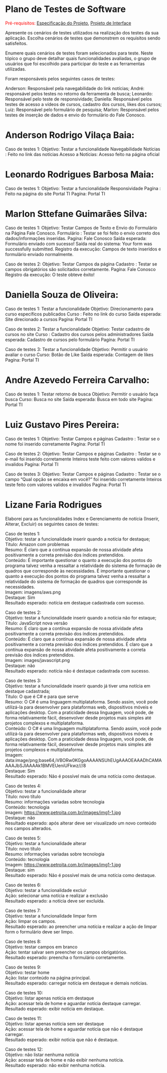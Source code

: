 # Plano de Testes de Software

<span style="color:red">Pré-requisitos: <a href="2-Especificação do Projeto.md"> Especificação do Projeto</a></span>, <a href="3-Projeto de Interface.md"> Projeto de Interface</a>

Apresente os cenários de testes utilizados na realização dos testes da sua aplicação. Escolha cenários de testes que demonstrem os requisitos sendo satisfeitos.

Enumere quais cenários de testes foram selecionados para teste. Neste tópico o grupo deve detalhar quais funcionalidades avaliadas, o grupo de usuários que foi escolhido para participar do teste e as ferramentas utilizadas.

Foram responsáveis pelos seguintes casos de testes:

Anderson: Responsável pela navegabilidade do link notícias;
André: responsável pelos testes no retorno da ferramenta de busca;
Leonardo: Responsável pelo teste de responsividade;
Daniella: Responsável pelos testes de acesso a vídeos de cursos, cadastro dos cursos, likes dos cursos;
Luiz: Responsável pelo formulário de pesquisa;
Marlon: Responsável pelos testes de inserção de dados e envio do formulário do Fale Conosco.


# Anderson Rodrigo Vilaça Baia:

Caso de testes 1: 
Objetivo: Testar a funcionalidade Navegabilidade 
Notícias : Feito no link das notícias
Acesso a Notícias: Acesso feito na página oficial 


# Leonardo Rodrigues Barbosa Maia:

Caso de testes 1: 
Objetivo: Testar a funcionalidade Responsividade
Pagína : Feito na página do site Portal TI
Pagína: Portal TI


# Marlon Sttefane Guimarães Silva:

Caso de testes 1:
Objetivo: Testar Campos de Texto e Envio do Formulário na Página Fale Conosco.
Formulário : Testar se foi feito o envio correto dos dados/informações inseridas.
Pagína: Fale Conosco
Saída esperada: Formulário enviado com sucesso!
Saída real do sistema: Your form was successfully submitted.
Registro da execução: Campos de texto inseridos e formulário enviado normalmente.

Caso de testes 2: 
Objetivo: Testar Campos da página
Cadastro : Testar se campos obrigatórios são solicitados corretamente.
Pagína: Fale Conosco
Registro da execução: O teste obteve êxito!


# Daniella Souza de Oliveira:

Caso de testes 1: Testar a funcionalidade
Objetivo: Direcionamento para curso específicos publicados
Curso : Feito no link do curso
Saída esperada: Site direcionado a cursos
Pagína: Portal TI

Caso de testes 2: Testar a funcionalidade
Objetivo: Testar cadastro de cursos no site
Curso : Cadastro dos cursos pelos administradores
Saída esperada: Cadastro de cursos pelo formulário
Pagína: Portal TI

Caso de testes 3: Testar a funcionalidade
Objetivo: Permitir o usuário avaliar o curso
Curso: Botão de Like
Saída esperada: Contagem de likes
Pagína: Portal TI


# Andre Azevedo Ferreira Carvalho:

Caso de testes 1: Testar retorno de busca
Objetivo: Permitir o usuário faça busca
Curso: Busca no site
Saída esperada: Busca em todo site
Pagína: Portal TI


# Luiz Gustavo Pires Pereira:

Caso de testes 1: 
Objetivo: Testar Campos e páginas
Cadastro : Testar se o nome foi inserido corretamente
Pagína: Portal TI

Caso de testes 2: 
Objetivo: Testar Campos e páginas
Cadastro : Testar se o e-mail foi inserido corretamente
Inteiros teste feito com valores validos e invalidos
Pagína: Portal TI
 
Caso de testes 3: 
Objetivo: Testar Campos e páginas
Cadastro : Testar se o campo “Qual opção se encaixa em você?” foi inserido corretamente
Inteiros teste feito com valores validos e invalidos
Pagína: Portal TI



# Lizane Faria Rodrigues
Elaborei para as funcionalidades Index e Gerenciamento de notícia (Inserir, Alterar, Excluir) os seguintes casos de testes:

Caso de testes 1:
<br />
Objetivo: testar a funcionalidade inserir quando a notícia for destaque;
<br />
Título: Amazon com problemas
<br />
Resumo: É claro que a contínua expansão de nossa atividade afeta positivamente a correta previsão dos índices pretendidos.
<br />
Conteúdo: É importante questionar o quanto a execução dos pontos do programa talvez venha a ressaltar a relatividade do sistema de formação de quadros que corresponde às necessidades.
É importante questionar o quanto a execução dos pontos do programa talvez venha a ressaltar a relatividade do sistema de formação de quadros que corresponde às necessidades.
<br />
Imagem: imagens/aws.png
<br />
Destaque: Sim
<br />
Resultado esperado: notícia em destaque cadastrada com sucesso.
<br />

Caso de testes 2:
<br />
Objetivo: testar a funcionalidade inserir quando a notícia não 
for estaque;
<br />
Título: JavaScript nova versão
<br />
Resumo: É claro que a contínua expansão de nossa atividade afeta positivamente a correta previsão dos índices pretendidos.
<br />
Conteúdo: É claro que a contínua expansão de nossa atividade afeta positivamente a correta previsão dos índices pretendidos.
É claro que a contínua expansão de nossa atividade afeta positivamente a correta previsão dos índices pretendidos.
<br />
Imagem: images/javascript.png 
<br />
Destaque: não
<br />
Resultado esperado: notícia não é destaque cadastrada com sucesso.
<br />

Caso de testes 3:
<br />
Objetivo: testar a funcionalidade inserir quando já tiver uma notícia em destaque cadastrada;
<br />
Título: O que é C# e para que serve
<br />
Resumo: O C# é uma linguagem multiplataforma. Sendo assim, você pode utilizá-la para desenvolver para plataformas web, dispositivos móveis e aplicações desktop. Com a praticidade dessa linguagem, você pode, de forma relativamente fácil, desenvolver desde projetos mais simples até projetos complexos e multiplataforma.
<br />
Conteúdo: O C# é uma linguagem multiplataforma. Sendo assim, você pode utilizá-la para desenvolver para plataformas web, dispositivos móveis e aplicações desktop. Com a praticidade dessa linguagem, você pode, de forma relativamente fácil, desenvolver desde projetos mais simples até projetos complexos e multiplataforma.
<br />
Imagem: data:image/png;base64,iVBORw0KGgoAAAANSUhEUgAAAOEAAADhCAMAAAAJbSJIAAAAk1BMVEUeniUFkwz///8
<br />
Destaque: Sim
<br />
Resultado esperado: Não é possível mais de uma notícia como destaque.
<br />

Caso de testes 4:
<br />
Objetivo: testar a funcionalidade alterar
<br />
Título: novo título
<br />
Resumo: informações variadas sobre tecnologia
<br />
Conteúdo: tecnologia
<br />
Imagem: https://www.petroita.com.br/images/img1-1.jpg
<br />
Destaque: não
<br />
Resultado esperado: após alterar deve ser visualizado um novo conteúdo nos campos alterados.
<br />

Caso de testes 5:
<br />
Objetivo: testar a funcionalidade alterar
<br />
Título: novo título
<br />
Resumo: informações variadas sobre tecnologia
<br />
Conteúdo: tecnologia
<br />
Imagem: https://www.petroita.com.br/images/img1-1.jpg
<br />
Destaque: sim
<br />
Resultado esperado: Não é possível mais de uma notícia como destaque. 
<br />

Caso de testes 6:
<br />
Objetivo: testar a funcionalidade excluir
<br />
Ação: selecionar uma notícia e realizar a exclusão 
<br />
Resultado esperado:  a notícia deve ser excluída.
<br />

Caso de testes 7:
<br />
Objetivo: testar a funcionalidade limpar form
<br />
Ação: limpar os campos.
<br />
Resultado esperado: ao preencher uma notícia e realizar a ação de limpar form o formulário deve ser limpo.
<br />

Caso de testes 8:
<br />
Objetivo: testar campos em branco
<br />
Ação: tentar salvar sem preencher os campos obrigatórios.
<br />
Resultado esperado: preencha o formulário corretamente.
<br />

Caso de testes 9:
<br />
Objetivo: testar home
<br />
Ação: listar conteúdo na página principal.
<br />
Resultado esperado: carregar notícia em destaque e demais notícias.
<br />

Caso de testes 10:
<br />
Objetivo: listar apenas notícia em destaque
<br />
Ação: acessar tela de home e aguardar notícia destaque carregar.
<br />
Resultado esperado: exibir notícia em destaque.
<br />

Caso de testes 11:
<br />
Objetivo: listar apenas notícia sem ser destaque
<br />
Ação: acessar tela de home e aguardar notícia que não é destaque carregar.
<br />
Resultado esperado: exibir notícia que não é destaque.
<br />

Caso de testes 12:
<br />
Objetivo: não listar nenhuma notícia
<br />
Ação: acessar tela de home e não exibir nenhuma notícia.
<br />
Resultado esperado: não exibir nenhuma notícia.
<br />


 

